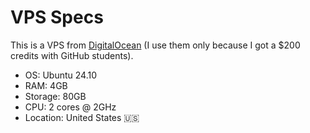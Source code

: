 # VPS Specs

This is a VPS from [DigitalOcean](https://www.digitalocean.com/) (I use them only because I got a $200 credits with GitHub students).

* OS: Ubuntu 24.10
* RAM: 4GB
* Storage: 80GB
* CPU: 2 cores @ 2GHz
* Location: United States 🇺🇸
